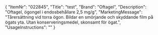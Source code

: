 {
  "ItemNr": "022845",
  "Title": "test",
  "Brand": "Oftagel",
  "Description": "Oftagel, ögongel i endosbehållare 2,5 mg/g",
  "MarketingMessage": "Tårersättning vid torra ögon. Bildar en smörjande och skyddande film på ögats yta. Utan konserveringsmedel, skonsamt för ögat.",
  "UsageInstructions": ""
}